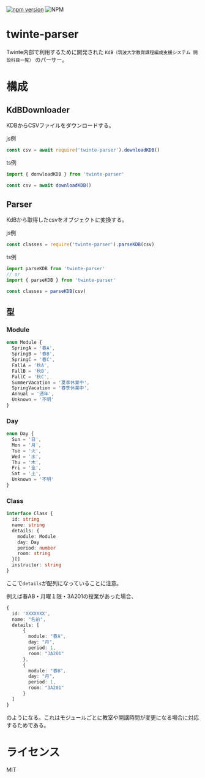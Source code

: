 [![npm version](https://badge.fury.io/js/twinte-parser.svg)](https://badge.fury.io/js/twinte-parser)
![NPM](https://img.shields.io/npm/l/twinte-parser.svg)
# twinte-parser
Twinte内部で利用するために開発された
`KdB（筑波大学教育課程編成支援システム 開設科目一覧）`
のパーサー。

# 構成
## KdBDownloader
KDBからCSVファイルをダウンロードする。

js例
```js
const csv = await require('twinte-parser').downloadKDB()
```
ts例
```typescript
import { donwloadKDB } from 'twinte-parser'

const csv = await downloadKDB()
```

## Parser
KdBから取得したcsvをオブジェクトに変換する。

js例
```js
const classes = require('twinte-parser').parseKDB(csv)
```

ts例
```typescript
import parseKDB from 'twinte-parser'
// or
import { parseKDB } from 'twinte-parser'

const classes = parseKDB(csv)
```

## 型
### Module
```typescript
enum Module {
  SpringA = '春A',
  SpringB = '春B',
  SpringC = '春C',
  FallA = '秋A',
  FallB = '秋B',
  FallC = '秋C',
  SummerVacation = '夏季休業中',
  SpringVacation = '春季休業中',
  Annual = '通年',
  Unknown = '不明'
}
```

### Day
```typescript
enum Day {
  Sun = '日',
  Mon = '月',
  Tue = '火',
  Wed = '水',
  Thu = '木',
  Fri = '金',
  Sat = '土',
  Unknown = '不明'
}
```

### Class
```typescript
interface Class {
  id: string
  name: string
  details: {
    module: Module
    day: Day
    period: number
    room: string
  }[]
  instructor: string
}
```

ここで`details`が配列になっていることに注意。

例えば春AB・月曜１限・3A201の授業があった場合、

```typescript
{
  id: 'XXXXXXX',
  name: "名前",
  details: [
      {
        module: "春A",
        day: "月",
        period: 1,
        room: "3A201"
      },
      {
        module: "春B",
        day: "月",
        period: 1,
        room: "3A201"
      }
  ]
}
```

のようになる。これはモジュールごとに教室や開講時間が変更になる場合に対応するためである。

# ライセンス
MIT
